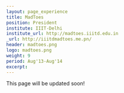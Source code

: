 ```yaml
---
layout: page_experience
title: MadToes
position: President
institute: IIIT-Delhi
institute_url: http://madtoes.iiitd.edu.in
_url: http://iiitdmadtoes.me.pn/
header: madtoes.png
logo: madtoes.png
weight: 9
period: Aug'13-Aug'14
excerpt: 
---
```

This page will be updated soon!